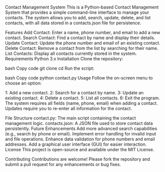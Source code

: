 Contact Management System
This is a Python-based Contact Management System that provides a simple command-line interface to manage your contacts. The system allows you to add, search, update, delete, and list contacts, with all data stored in a contacts.json file for persistence.

Features
Add Contact: Enter a name, phone number, and email to add a new contact.
Search Contact: Find a contact by name and display their details.
Update Contact: Update the phone number and email of an existing contact.
Delete Contact: Remove a contact from the list by searching for their name.
List Contacts: Display all contacts currently stored in the system.
Requirements
Python 3.x
Installation
Clone the repository:

bash
Copy code
git clone <repository-url>
cd <repository-folder>
Run the script:

bash
Copy code
python contact.py
Usage
Follow the on-screen menu to choose an option:

1: Add a new contact.
2: Search for a contact by name.
3: Update an existing contact.
4: Delete a contact.
5: List all contacts.
6: Exit the program.
The system requires all fields (name, phone, email) when adding a contact. Updates require you to re-enter all information for the contact.

File Structure
contact.py: The main script containing the contact management logic.
contacts.json: A JSON file used to store contact data persistently.
Future Enhancements
Add more advanced search capabilities (e.g., search by phone or email).
Implement error handling for invalid input and file operations.
Enhance data validation for phone numbers and email addresses.
Add a graphical user interface (GUI) for easier interaction.
License
This project is open-source and available under the MIT License.

Contributing
Contributions are welcome! Please fork the repository and submit a pull request for any enhancements or bug fixes.

